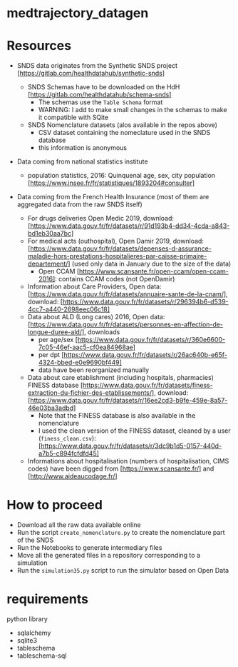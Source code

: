 # medtrajectory_datagen


# Resources 

* SNDS data originates from the Synthetic SNDS project [https://gitlab.com/healthdatahub/synthetic-snds]
  - SNDS Schemas have to be downloaded on the HdH [https://gitlab.com/healthdatahub/schema-snds]
    * The schemas use the `Table Schema` format
    * WARNING: I add to make small changes in the schemas to make it compatible with SQite
  - SNDS Nomenclature datasets (alos available in the repos above)
    * CSV dataset containing the nomeclature used in the SNDS database
    * this information is anonymous
    
* Data coming from national statistics institute
  - population statistics, 2016: Quinquenal age, sex, city population [https://www.insee.fr/fr/statistiques/1893204#consulter]
  
* Data coming from the French Health Insurance (most of them are aggregated data from the raw SNDS itself)
  - For drugs deliveries Open Medic 2019, download: [https://www.data.gouv.fr/fr/datasets/r/91d193b4-dd34-4cda-a843-bd1eb30aa7bc]
  - For medical acts (outhospital), Open Damir 2019, download: [https://www.data.gouv.fr/fr/datasets/depenses-d-assurance-maladie-hors-prestations-hospitalieres-par-caisse-primaire-departement/] (used only data in January due to the size of the data)
  	- Open CCAM [https://www.scansante.fr/open-ccam/open-ccam-2016]: contains CCAM codes (not OpenDamir)
  - Information about Care Providers, Open data: [https://www.data.gouv.fr/fr/datasets/annuaire-sante-de-la-cnam/], download: [https://www.data.gouv.fr/fr/datasets/r/296394b6-d539-4cc7-a440-2698eec06c18]
  - Data about ALD (Long cares) 2016, Open data: [https://www.data.gouv.fr/fr/datasets/personnes-en-affection-de-longue-duree-ald/], downloads
    * per age/sex  [https://www.data.gouv.fr/fr/datasets/r/360e6600-7c05-46ef-aac5-cf0ea84968ae]
    * per dpt [https://www.data.gouv.fr/fr/datasets/r/26ac640b-e65f-4324-bbed-e0e9690bf449]
    * data have been reorganized manually
  - Data about care etablishment (including hospitals, pharmacies) FINESS database [https://www.data.gouv.fr/fr/datasets/finess-extraction-du-fichier-des-etablissements/], download: [https://www.data.gouv.fr/fr/datasets/r/16ee2cd3-b9fe-459e-8a57-46e03ba3adbd]
    * Note that the FINESS database is also available in the nomenclature
    * I used the clean version of the FINESS dataset, cleaned by a user (`finess_clean.csv`): [https://www.data.gouv.fr/fr/datasets/r/3dc9b1d5-0157-440d-a7b5-c894fcfdfd45]
  - Informations about hospitalisation (numbers of hospitalisation, CIMS codes) have been digged from [https://www.scansante.fr/] and [http://www.aideaucodage.fr/]


# How to proceed

* Download all the raw data available online
* Run the script `create_nomenclature.py` to create the nomenclature part of the SNDS
* Run the Notebooks to generate intermediary files
* Move all the generated files in a repository corresponding to a simulation
* Run the `simulation35.py` script to run the simulator based on Open Data

# requirements

python library
- sqlalchemy
- sqlite3
- tableschema
- tableschema-sql
